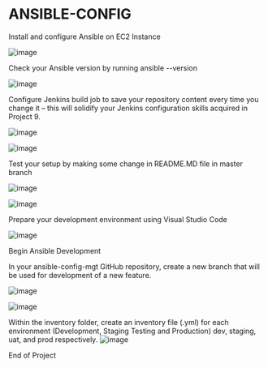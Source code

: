 # ANSIBLE-CONFIG

Install and configure Ansible on EC2 Instance

![image](https://user-images.githubusercontent.com/113097621/220458969-f3e4404b-2450-4178-ad42-4bc1f03690a4.png)

Check your Ansible version by running ansible --version

![image](https://user-images.githubusercontent.com/113097621/220459151-ae55f158-38a0-4bf8-9abb-e68bd8aef2b5.png)


Configure Jenkins build job to save your repository content every time you change it – this will solidify your Jenkins configuration skills acquired in Project 9.


![image](https://user-images.githubusercontent.com/113097621/220472156-cf92143d-08b5-4a55-87e9-073840966253.png)


![image](https://user-images.githubusercontent.com/113097621/220474071-6d5384a5-3935-4d8e-8546-f5f27c983328.png)


Test your setup by making some change in README.MD file in master branch 

![image](https://user-images.githubusercontent.com/113097621/220472002-1d47bc0c-1df7-4833-8651-81bc9deed0fa.png)

![image](https://user-images.githubusercontent.com/113097621/220481059-94a535e5-3e18-4e0b-a617-d16f6aac23c9.png)

Prepare your development environment using Visual Studio Code

![image](https://user-images.githubusercontent.com/113097621/220483757-c2533030-21d8-4fb0-af96-8a1fa8ce2a62.png)

Begin Ansible Development

In your ansible-config-mgt GitHub repository, create a new branch that will be used for development of a new feature.

![image](https://user-images.githubusercontent.com/113097621/220485337-6f94b687-92a2-4192-99cb-ad60ee5268df.png)

![image](https://user-images.githubusercontent.com/113097621/220487445-2fccbb89-0064-42c2-a739-3847a190fd1f.png)


Within the inventory folder, create an inventory file (.yml) for each environment (Development, Staging Testing and Production) dev, staging, uat, and prod respectively.
![image](https://user-images.githubusercontent.com/113097621/220770145-2aac6184-02db-4555-b11a-9ec616e43bfc.png)

End of Project

